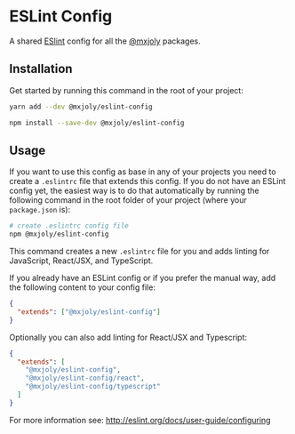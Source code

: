 # ESLint Config

A shared [ESlint](https://eslint.org/) config for all the [@mxjoly](https://github.com/mxjoly) packages.

## Installation

Get started by running this command in the root of your project:

```bash
yarn add --dev @mxjoly/eslint-config
```

```bash
npm install --save-dev @mxjoly/eslint-config
```

## Usage

If you want to use this config as base in any of your projects you need to create a `.eslintrc` file that extends this config. If you do not have an ESLint config yet, the easiest way is to do that automatically by running the following command in the root folder of your project (where your `package.json` is):

```bash
# create .eslintrc config file
npm @mxjoly/eslint-config
```

This command creates a new `.eslintrc` file for you and adds linting for JavaScript, React/JSX, and TypeScript.

If you already have an ESLint config or if you prefer the manual way, add the following content to your config file:

```json
{
  "extends": ["@mxjoly/eslint-config"]
}
```

Optionally you can also add linting for React/JSX and Typescript:

```json
{
  "extends": [
    "@mxjoly/eslint-config",
    "@mxjoly/eslint-config/react",
    "@mxjoly/eslint-config/typescript"
  ]
}
```

For more information see: http://eslint.org/docs/user-guide/configuring
